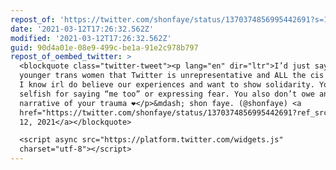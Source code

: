 ```yaml
---
repost_of: 'https://twitter.com/shonfaye/status/1370374856995442691?s=12'
date: '2021-03-12T17:26:32.562Z'
modified: '2021-03-12T17:26:32.562Z'
guid: 90d4a01e-08e9-499c-be1a-91e2c978b797
repost_of_oembed_twitter: >
  <blockquote class="twitter-tweet"><p lang="en" dir="ltr">I’d just say to
  younger trans women that Twitter is unrepresentative and ALL the cis feminists
  I know irl do believe our experiences and want to show solidarity. You’re not
  selfish for saying “me too” or expressing fear. You also don’t owe anyone a
  narrative of your trauma ❤️</p>&mdash; shon faye. (@shonfaye) <a
  href="https://twitter.com/shonfaye/status/1370374856995442691?ref_src=twsrc%5Etfw">March
  12, 2021</a></blockquote>

  <script async src="https://platform.twitter.com/widgets.js"
  charset="utf-8"></script>
---
```

 
